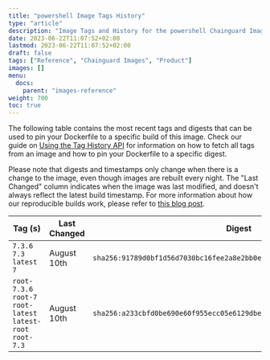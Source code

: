 ```yaml
---
title: "powershell Image Tags History"
type: "article"
description: "Image Tags and History for the powershell Chainguard Image"
date: 2023-06-22T11:07:52+02:00
lastmod: 2023-06-22T11:07:52+02:00
draft: false
tags: ["Reference", "Chainguard Images", "Product"]
images: []
menu:
  docs:
    parent: "images-reference"
weight: 700
toc: true
---
```


The following table contains the most recent tags and digests that can be used to pin your Dockerfile to a specific build of this image. Check our guide on [Using the Tag History API](/chainguard/chainguard-images/using-the-tag-history-api/) for information on how to fetch all tags from an image and how to pin your Dockerfile to a specific digest.

Please note that digests and timestamps only change when there is a change to the image, even though images are rebuilt every night. The "Last Changed" column indicates when the image was last modified, and doesn't always reflect the latest build timestamp. For more information about how our reproducible builds work, please refer to [this blog post](https://www.chainguard.dev/unchained/reproducing-chainguards-reproducible-image-builds).

| Tag (s)                                                       | Last Changed | Digest                                                                    |
|---------------------------------------------------------------|--------------|---------------------------------------------------------------------------|
|  `7.3.6` `7.3` `latest` `7`                                   | August 10th  | `sha256:91789d0bf1d56d7030bc16fee2a8e2bb0eed5d9dd90c2b3677aa0bb4acd468f6` |
|  `root-7.3.6` `root-7` `root-latest` `latest-root` `root-7.3` | August 10th  | `sha256:a233cbfd0be690e60f955ecc05e6129dbeb0ae802ce6edf00ee93a94e1f0a2e7` |
